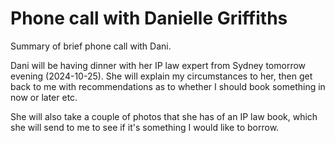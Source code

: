 # Phone call with Danielle Griffiths

Summary of brief phone call with Dani.

Dani will be having dinner with her IP law expert from Sydney tomorrow evening (2024-10-25). She will explain my circumstances to her, then get back to me with recommendations as to whether I should book something in now or later etc.

She will also take a couple of photos that she has of an IP law book, which she will send to me to see if it's something I would like to borrow.
